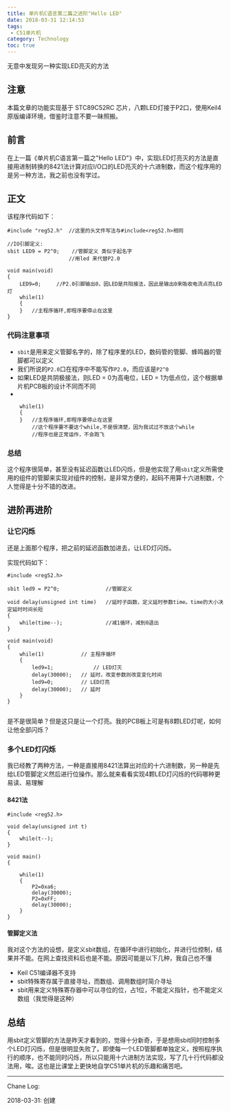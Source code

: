 ```yaml
---
title: 单片机C语言第二篇之进阶"Hello LED"
date: 2018-03-31 12:14:53
tags: 
 - C51单片机
category: Technology
toc: true
---
```

无意中发现另一种实现LED亮灭的方法
<!--more-->
## 注意
本篇文章的功能实现基于 STC89C52RC 芯片，八颗LED灯接于P2口，使用Keil4原版编译环境，借鉴时注意不要一昧照搬。
## 前言
在上一篇《单片机C语言第一篇之"Hello LED"》中，实现LED灯亮灭的方法是直接用进制转换的8421法计算对应I/O口的LED亮灭的十六进制数，而这个程序用的是另一种方法，我之前也没有学过。

## 正文

该程序代码如下：
```
#include "reg52.h"  //这里的头文件写法与#include<reg52.h>相同

//IO引脚定义:
sbit LED9 = P2^0;    //管脚定义 类似于起名字
                    //用led 来代替P2.0
      
void main(void) 
{
    LED9=0;     //P2.0引脚输出0，因LED是共阳接法，因此是输出0来吸收电流点亮LED灯
    while(1)
    {
    }   //主程序循环,即程序要停止在这里
}
```
### 代码注意事项
*  `sbit`是用来定义管脚名字的，除了程序里的LED，数码管的管脚、蜂鸣器的管脚都可以定义
*  我们所说的`P2.0`口在程序中不能写作`P2.0`，而应该是`P2^0`
*  如果LED是共阴极接法，则LED = 0为高电位，LED = 1为低点位，这个根据单片机PCB板的设计不同而不同
*  
```
    while(1)
    {
    }   //主程序循环,即程序要停止在这里
        //这个程序要不要这个while,不是很清楚，因为我试过不放这个while
        //程序也是正常运作，不会跑飞
```
### 总结
这个程序很简单，甚至没有延迟函数让LED闪烁，但是他实现了用`sbit`定义所需使用的组件的管脚来实现对组件的控制，是非常方便的，起码不用算十六进制数，个人觉得是十分不错的改进。
## 进阶再进阶
### 让它闪烁
还是上面那个程序，把之前的延迟函数加进去，让LED灯闪烁。

实现代码如下：
```
#include <reg52.h>

sbit led9 = P2^0;               //管脚定义

void delay(unsigned int time)   //延时子函数，定义延时参数time。time的大小决定延时时间长短
{
    while(time--);              //减1循环，减到0退出
}       

void main(void) 
{
    while(1)            // 主程序循环     
    {
        led9=1;             // LED灯灭
        delay(30000);   // 延时，改变参数则改变变化时间
        led9=0;         // LED灯亮
        delay(30000);   // 延时
    }
}


```
是不是很简单？但是这只是让一个灯亮。我的PCB板上可是有8颗LED灯呢，如何让他全部闪烁？
### 多个LED灯闪烁
我已经教了两种方法，一种是直接用8421法算出对应的十六进制数，另一种是先给LED管脚定义然后进行位操作。那么就来看看实现4颗LED灯闪烁的代码哪种更易读、易理解
#### 8421法
```
#include <reg52.h>

void delay(unsigned int t)
{
    while(t--);
}

void main()
{

    while(1)
    {
        P2=0xa6;
        delay(30000);
        P2=0xFF;
        delay(30000);
    }
}
```
#### 管脚定义法
我对这个方法的设想，是定义sbit数组，在循环中进行初始化，并进行位控制，结果并不能。在网上查找资料后也是不能。原因可能是以下几种，我自己也不懂
*  Keil C51编译器不支持
*  sbit特殊寄存属于直接寻址，而数组、调用数组时简介寻址
*  sbit用来定义特殊寄存器中可以寻位的位，占1位，不能定义指针，也不能定义数组（我觉得是这种）

## 总结
用sbit定义管脚的方法是昨天才看到的，觉得十分新奇，于是想用sbit同时控制多个LED灯闪烁，但是很明显失败了。即使每一个LED管脚都单独定义，按照程序执行的顺序，也不能同时闪烁，所以只能用十六进制方法实现，写了几十行代码都没法用，唉。这也是比课堂上更快地自学C51单片机的乐趣和痛苦吧。

*****
Chane Log:

2018-03-31: 创建